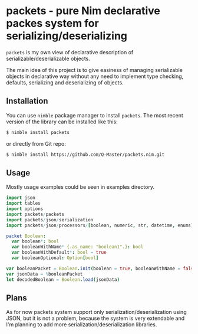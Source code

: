 packets - pure Nim declarative packes system for serializing/deserializing
===

`packets` is my own view of declarative description of serializable/deserializable objects.

The main idea of this project is to give easiness of managing serializable objects in declarative way
without any need to implement type checking, defaults, serializing and deserializing of objects.

Installation
---
You can use `nimble` package manager to install `packets`. The most recent
version of the library can be installed like this:

```bash
$ nimble install packets
```

or directly from Git repo:

```bash
$ nimble install https://github.com/Q-Master/packets.nim.git
```

Usage
---
Mostly usage examples could be seen in examples directory.
```nim
import json
import tables
import options
import packets/packets
import packets/json/serialization
import packets/json/processors/[boolean, numeric, str, datetime, enums]

packet Boolean:
  var boolean*: bool
  var booleanWithName* {.as_name: "boolean1".}: bool
  var booleanWithDefault*: bool = true
  var booleanOptional: Option[bool]

var booleanPacket = Boolean.init(boolean = true, booleanWithName = false)
var jsonData = %booleanPacket
let decodedBoolean = Boolean.load(jsonData)
```

Plans
---
As for now packets system support only serialization/deserialization using JSON,
but it is not a problem, because the system is very extendable and I'm planning to add
more serialization/deserialization libraries.